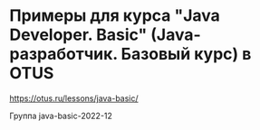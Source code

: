 # Примеры для курса "Java Developer. Basic" (Java-разработчик. Базовый курс) в OTUS

https://otus.ru/lessons/java-basic/

Группа java-basic-2022-12

